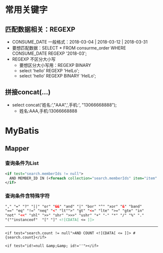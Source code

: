 # 常用关键字

## 匹配数据相关：REGEXP 
- CONSUME_DATE 一般格式：2018-03-04 | 2018-03-12 | 2018-03-31
- 要想匹配数据：SELECT * FROM	consurme_order WHERE CONSUME_DATE REGEXP '2018-03';
- REGEXP 不区分大小写
  - 要想区分大小写用：REGEXP BINARY
  - select 'hello' REGEXP 'HelLo';
  - select 'hello' REGEXP BINARY 'HelLo';

## 拼接concat(...)
- select concat('姓名:',"AAA",',手机:', "13066668888");
  - 姓名:AAA,手机:13066668888

# MyBatis

## Mapper
### 查询条件为List
```xml
<if test="search.memberIds != null">
  AND MEMBER_ID IN (<foreach collection="search.memberIds" item="item" separator=",">#{item}</foreach>)
</if>
```
### 查询条件含特殊字符
```xml
"," "=" "?" "||" "or" "&&" "and" "|" "bor" "^" "xor" "&" "band"
"==" "eq" "!=" "neq" "<" "lt"">" "gt" "<=" "lte" ">=" "gte" "in"
"not" "<<" "shl" ">>" "shr" ">>>" "ushr" "+" "-" "*" "/" "%" "."
"(""instanceof"  "[" "]" <![CDATA[ <= ]]>
```
---
```
<if test="search.count != null">AND COUNT <![CDATA[ <= ]]> #{search.count}</if>
```
```
<if test="id!=null &amp;&amp; id!=''"></if>
```
